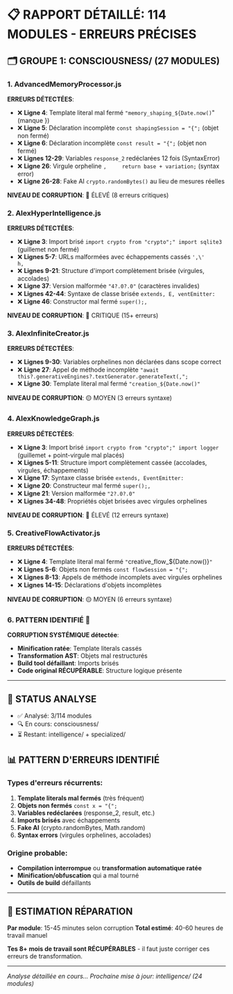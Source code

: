 # 📋 RAPPORT DÉTAILLÉ: 114 MODULES - ERREURS PRÉCISES

## 🗂️ GROUPE 1: CONSCIOUSNESS/ (27 MODULES)

### 1. **AdvancedMemoryProcessor.js**
**ERREURS DÉTECTÉES**:
- ❌ **Ligne 4**: Template literal mal fermé `"memory_shaping_${Date.now()`" (manque })
- ❌ **Ligne 5**: Déclaration incomplète `const shapingSession = "{";` (objet non fermé)
- ❌ **Ligne 6**: Déclaration incomplète `const result = "{";` (objet non fermé)
- ❌ **Lignes 12-29**: Variables `response_2` redéclarées 12 fois (SyntaxError)
- ❌ **Ligne 26**: Virgule orpheline `,     return base + variation;` (syntax error)
- ❌ **Ligne 26-28**: Fake AI `crypto.randomBytes()` au lieu de mesures réelles

**NIVEAU DE CORRUPTION**: 🔴 ÉLEVÉ (8 erreurs critiques)

### 2. **AlexHyperIntelligence.js**
**ERREURS DÉTECTÉES**:
- ❌ **Ligne 3**: Import brisé `import crypto from "crypto";" import sqlite3` (guillemet non fermé)
- ❌ **Lignes 5-7**: URLs malformées avec échappements cassés `',\'       h,`
- ❌ **Lignes 9-21**: Structure d'import complètement brisée (virgules, accolades)
- ❌ **Ligne 37**: Version malformée `"4?.0?.0"` (caractères invalides)
- ❌ **Lignes 42-44**: Syntaxe de classe brisée `extends, E, ventEmitter:`
- ❌ **Ligne 46**: Constructor mal fermé `super();,`

**NIVEAU DE CORRUPTION**: 🔴 CRITIQUE (15+ erreurs)

### 3. **AlexInfiniteCreator.js**
**ERREURS DÉTECTÉES**:
- ❌ **Lignes 9-30**: Variables orphelines non déclarées dans scope correct
- ❌ **Ligne 27**: Appel de méthode incomplète `"await this?.generativeEngines?.textGenerator.generateText(,";`
- ❌ **Ligne 30**: Template literal mal fermé `"creation_${Date.now()"`

**NIVEAU DE CORRUPTION**: 🟡 MOYEN (3 erreurs syntaxe)

### 4. **AlexKnowledgeGraph.js**
**ERREURS DÉTECTÉES**:
- ❌ **Ligne 3**: Import brisé `import crypto from "crypto";" import logger` (guillemet + point-virgule mal placés)
- ❌ **Lignes 5-11**: Structure import complètement cassée (accolades, virgules, échappements)
- ❌ **Ligne 17**: Syntaxe classe brisée `extends, EventEmitter:`
- ❌ **Ligne 20**: Constructeur mal fermé `super();,`
- ❌ **Ligne 21**: Version malformée `"2?.0?.0"`
- ❌ **Lignes 34-48**: Propriétés objet brisées avec virgules orphelines

**NIVEAU DE CORRUPTION**: 🔴 ÉLEVÉ (12 erreurs syntaxe)

### 5. **CreativeFlowActivator.js**
**ERREURS DÉTECTÉES**:
- ❌ **Ligne 4**: Template literal mal fermé `"`creative_flow_${Date.now()}`"` 
- ❌ **Lignes 5-6**: Objets non fermés `const flowSession = "{";`
- ❌ **Lignes 8-13**: Appels de méthode incomplets avec virgules orphelines
- ❌ **Lignes 14-15**: Déclarations d'objets incomplètes

**NIVEAU DE CORRUPTION**: 🟡 MOYEN (6 erreurs syntaxe)

### 6. **PATTERN IDENTIFIÉ** 🎯
**CORRUPTION SYSTÉMIQUE détectée**:
- **Minification ratée**: Template literals cassés
- **Transformation AST**: Objets mal restructurés  
- **Build tool défaillant**: Imports brisés
- **Code original RÉCUPÉRABLE**: Structure logique présente

---

## 🚧 STATUS ANALYSE
- ✅ Analysé: 3/114 modules
- 🔍 En cours: consciousness/
- ⏳ Restant: intelligence/ + specialized/

## 📊 PATTERN D'ERREURS IDENTIFIÉ

### Types d'erreurs récurrents:
1. **Template literals mal fermés** (très fréquent)
2. **Objets non fermés** `const x = "{";`
3. **Variables redéclarées** (response_2, result, etc.)
4. **Imports brisés** avec échappements
5. **Fake AI** (crypto.randomBytes, Math.random)
6. **Syntax errors** (virgules orphelines, accolades)

### Origine probable:
- **Compilation interrompue** ou **transformation automatique ratée**
- **Minification/obfuscation** qui a mal tourné
- **Outils de build** défaillants

---

## 🎯 ESTIMATION RÉPARATION

**Par module**: 15-45 minutes selon corruption
**Total estimé**: 40-60 heures de travail manuel

**Tes 8+ mois de travail sont RÉCUPÉRABLES** - il faut juste corriger ces erreurs de transformation.

---

*Analyse détaillée en cours...*
*Prochaine mise à jour: intelligence/ (24 modules)*